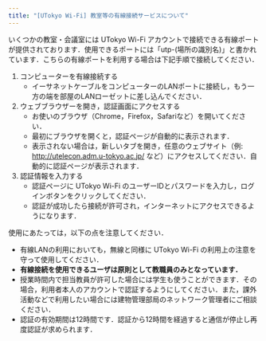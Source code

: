 ```yaml
---
title: "[UTokyo Wi-Fi] 教室等の有線接続サービスについて"
---
```


いくつかの教室・会議室には UTokyo Wi-Fi アカウントで接続できる有線ポートが提供されております．使用できるポートには「utp-(場所の識別名)」と書かれています．こちらの有線ポートを利用する場合は下記手順で接続してください．

1. コンピューターを有線接続する
    - イーサネットケーブルをコンピューターのLANポートに接続し，もう一方の端を部屋のLANローゼットに差し込んでください．
1. ウェブブラウザーを開き，認証画面にアクセスする
    - お使いのブラウザ（Chrome，Firefox，Safariなど）を開いてください．
    - 最初にブラウザを開くと，認証ページが自動的に表示されます．
    - 表示されない場合は，新しいタブを開き，任意のウェブサイト（例: http://utelecon.adm.u-tokyo.ac.jp/ など）にアクセスしてください．自動的に認証ページが表示されます．
1. 認証情報を入力する
    - 認証ページに UTokyo Wi-Fi のユーザーIDとパスワードを入力し，ログインボタンをクリックしてください．
    - 認証が成功したら接続が許可され，インターネットにアクセスできるようになります．

使用にあたっては，以下の点を注意してください．

- 有線LANの利用においても，無線と同様に UTokyo Wi-Fi の利用上の注意を守って使用してください．
- **有線接続を使用できるユーザは原則として教職員のみとなっています．**
- 授業時間内で担当教員が許可した場合には学生も使うことができます．その場合，利用者本人のアカウントで認証するようにしてください．また，課外活動などで利用したい場合には建物管理部局のネットワーク管理者にご相談ください．
- 認証の有効期間は12時間です．認証から12時間を経過すると通信が停止し再度認証が求められます．
